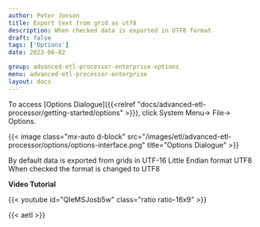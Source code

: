 ```yaml
---
author: Peter Jonson
title: Export text from grid as utf8
description: When checked data is exported in UTF8 format
draft: false
tags: ['Options']
date: 2023-06-02

group: advanced-etl-processor-enterprise-options
menu: advanced-etl-processor-enterprise
layout: docs
---
```


To access [Options Dialogue]({{<relref "docs/advanced-etl-processor/getting-started/options" >}}), click System Menu-> File-> Options.

{{< image class="mx-auto d-block"  src="/images/etl/advanced-etl-processor/options/options-interface.png" title="Options Dialogue" >}}

By default data is exported from grids in UTF-16 Little Endian format UTF8
When checked the format is changed to UTF8

**Video Tutorial**

{{< youtube id="QIeMSJosb5w" class="ratio ratio-16x9" >}}

{{< aetl >}}
